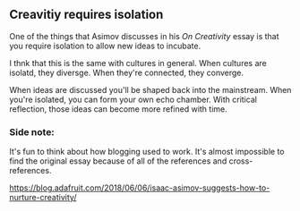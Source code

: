 ## Creavitiy requires isolation


One of the things that Asimov discusses in his _On Creativity_ essay is that you require isolation to allow new ideas to incubate.

I thnk that this is the same with cultures in general. When cultures are isolatd, they diversge. When they're connected, they converge. 

When ideas are discussed you'll be shaped back into the mainstream. When you're isolated, you can form your own echo chamber.
With critical reflection, those ideas can become more refined with time.

### Side note:

It's fun to think about how blogging used to work. It's almost impossible to find the original essay because of all of the references and cross-references.

https://blog.adafruit.com/2018/06/06/isaac-asimov-suggests-how-to-nurture-creativity/
